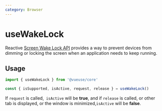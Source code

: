 ```yaml
---
category: Browser
---
```


# useWakeLock

Reactive [Screen Wake Lock API](https://developer.mozilla.org/en-US/docs/Web/API/Screen_Wake_Lock_API) provides a way to prevent devices from dimming or locking the screen when an application needs to keep running.

## Usage

```js
import { useWakeLock } from '@vueuse/core'

const { isSupported, isActive, request, release } = useWakeLock()
```

If `request` is called,` isActive` will be **true**, and if `release` is called, or other tab is displayed, or the window is minimized,`isActive` will be **false**.
